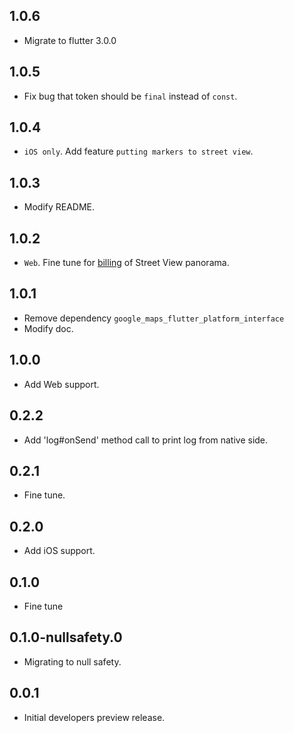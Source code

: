 ## 1.0.6

* Migrate to flutter 3.0.0

## 1.0.5

* Fix bug that token should be `final` instead of `const`.

## 1.0.4

* `iOS only`. Add feature `putting markers to street view`.

## 1.0.3

* Modify README.

## 1.0.2

* `Web`. Fine tune for [billing](https://developers.google.com/maps/documentation/javascript/usage-and-billing#dynamic-street-view) of Street View panorama. 

## 1.0.1

* Remove dependency `google_maps_flutter_platform_interface`
* Modify doc.

## 1.0.0

* Add Web support.

## 0.2.2

* Add 'log#onSend' method call to print log from native side.

## 0.2.1

* Fine tune.

## 0.2.0

* Add iOS support.

## 0.1.0

* Fine tune

## 0.1.0-nullsafety.0

* Migrating to null safety.

## 0.0.1

* Initial developers preview release.
